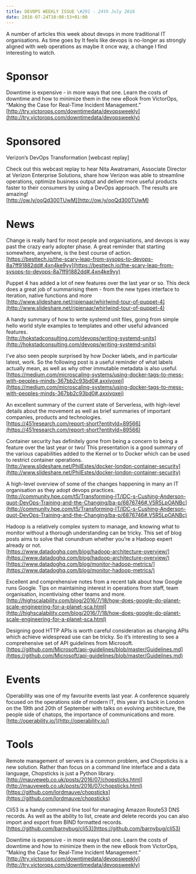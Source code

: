 ```yaml
---
title: DEVOPS WEEKLY ISSUE \#291 - 24th July 2016 
date: 2016-07-24T10:08:53+01:00
---
```


A number of articles this week about devops in more traditional IT organisations. As time goes by It feels like devops is no-longer as strongly aligned with web operations as maybe it once way, a change I find interesting to watch.


Sponsor
======

Downtime is expensive - in more ways that one. Learn the costs of downtime and how to minimize them in the new eBook from VictorOps, “Making the Case for Real-Time Incident Management.”
<br>[http://try.victorops.com/downtimedata/devopsweekly](http://try.victorops.com/downtimedata/devopsweekly)



Sponsored
========

Verizon’s DevOps Transformation [webcast replay]

Check out this webcast replay to hear Nita Awatramani, Associate Director at Verizon Enterprise Solutions, share how Verizon was able to streamline operations, optimize business output and deliver more useful products faster to their consumers by using a DevOps approach. The results are amazing!
<br>[http://ow.ly/ooQd300TUwM](http://ow.ly/ooQd300TUwM)


News
====

Change is really hard for most people and organisations, and devops is way past the crazy early adopter phase. A great reminder that starting somewhere, anywhere, is the best course of action.
<br>[https://besttech.io/the-scary-leap-from-sysops-to-devops-8a7ff91882dd#.4xn4ke9yy](https://besttech.io/the-scary-leap-from-sysops-to-devops-8a7ff91882dd#.4xn4ke9yy)


Puppet 4 has added a lot of new features over the last year or so. This deck does a great job of summarising them - from the new types interface to iteration, native functions and more
<br>[http://www.slideshare.net/ripienaar/whirlwind-tour-of-puppet-4](http://www.slideshare.net/ripienaar/whirlwind-tour-of-puppet-4)


A handy summary of how to write systemd unit files, going from simple hello world style examples to templates and other useful advanced features.
<br>[http://hokstadconsulting.com/devops/writing-systemd-units](http://hokstadconsulting.com/devops/writing-systemd-units)


I’ve also seen people surprised by how Docker labels, and in particular latest, work. So the following post is a useful reminder of what labels actually mean, as well as why other immutable metadata is also useful.
<br>[https://medium.com/microscaling-systems/using-docker-tags-to-mess-with-peoples-minds-367bb2c93bd0#.axxivoxej](https://medium.com/microscaling-systems/using-docker-tags-to-mess-with-peoples-minds-367bb2c93bd0#.axxivoxej)


An excellent summary of the current state of Serverless, with high-level details about the movement as well as brief summaries of important companies, products and technologies.
<br>[https://451research.com/report-short?entityId=89566](https://451research.com/report-short?entityId=89566)


Container security has definitely gone from being a concern to being a feature over the last year or two/ This presentation is a good summary of the various capabilities added to the Kernel or to Docker which can be used to restrict container operations.
<br>[http://www.slideshare.net/PhilEstes/docker-london-container-security](http://www.slideshare.net/PhilEstes/docker-london-container-security)


A high-level overview of some of the changes happening in many an IT organisation as they adopt devops practices.
<br>[http://community.hpe.com/t5/Transforming-IT/IDC-s-Cushing-Anderson-quot-DevOps-Training-and-the-Changing/ba-p/6876746#.V5R5LpOANBc](http://community.hpe.com/t5/Transforming-IT/IDC-s-Cushing-Anderson-quot-DevOps-Training-and-the-Changing/ba-p/6876746#.V5R5LpOANBc)


Hadoop is a relatively complex system to manage, and knowing what to monitor without a thorough understanding can be tricky. This set of blog posts aims to solve that conundrum whether you’re a Hadoop expert already or not.
<br>[https://www.datadoghq.com/blog/hadoop-architecture-overview/](https://www.datadoghq.com/blog/hadoop-architecture-overview/)
<br>[https://www.datadoghq.com/blog/monitor-hadoop-metrics/](https://www.datadoghq.com/blog/monitor-hadoop-metrics/)


Excellent and comprehensive notes from a recent talk about how Google runs Google. Tips on maintaining interest in operations from staff, team organisation, incentivising other teams and more.
<br>[http://highscalability.com/blog/2016/7/18/how-does-google-do-planet-scale-engineering-for-a-planet-sca.html](http://highscalability.com/blog/2016/7/18/how-does-google-do-planet-scale-engineering-for-a-planet-sca.html)


Designing good HTTP APIs is worth careful consideration as changing APIs which achieve widespread use can be tricky. So it’s interesting to see a comprehensive set of API guidelines from Microsoft.
<br>[https://github.com/Microsoft/api-guidelines/blob/master/Guidelines.md](https://github.com/Microsoft/api-guidelines/blob/master/Guidelines.md)


Events
======

Operability was one of my favourite events last year. A conference squarely focused on the operations side of modern IT, this year it’s back in London on the 19th and 20th of September with talks on evolving architecture, the people side of chatops, the importance of communications and more.
<br>[http://operability.io/](http://operability.io/)


Tools
=====

Remote management of servers is a common problem, and Chopsticks is a new solution. Rather than focus on a command line interface and a data language, Chopsticks is just a Python library.
<br>[http://mauveweb.co.uk/posts/2016/07/chopsticks.html](http://mauveweb.co.uk/posts/2016/07/chopsticks.html)
<br>[https://github.com/lordmauve/chopsticks](https://github.com/lordmauve/chopsticks)


Cli53 is a handy command line tool for managing Amazon Route53 DNS records. As well as the ability to list, create and delete records you can also import and export from BIND formatted records.
<br>[https://github.com/barnybug/cli53](https://github.com/barnybug/cli53)



Downtime is expensive - in more ways that one. Learn the costs of downtime and how to minimize them in the new eBook from VictorOps, “Making the Case for Real-Time Incident Management.”
<br>[http://try.victorops.com/downtimedata/devopsweekly](http://try.victorops.com/downtimedata/devopsweekly)



